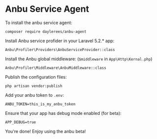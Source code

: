 # Anbu Service Agent

To install the anbu service agent:

    composer require daylerees/anbu-agent
    
Install Anbu service profider in your Laravel 5.2.* app:

    Anbu\Profiler\Providers\AnbuServiceProvider::class
    
Install the Anbu global middleware: (`$middleware` in `App\Http\Kernal.php`)

    Anbu\Profiler\Middleware\AnbuMiddleware::class
    
Publish the configuration files:

    php artisan vendor:publish
    
Add your anbu token to `.env`:

    ANBU_TOKEN=this_is_my_anbu_token
    
Ensure that your app has debug mode enabled (for beta):

    APP_DEBUG=true
    
You're done! Enjoy using the anbu beta!
